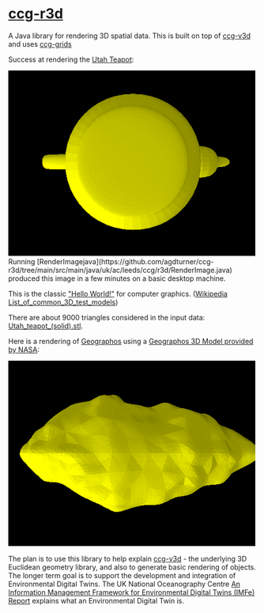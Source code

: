 # [ccg-r3d](https://github.com/agdturner/ccg-r3d)
A Java library for rendering 3D spatial data. This is built on top of [ccg-v3d]((https://github.com/agdturner/ccg-v3d)) and uses [ccg-grids]((https://github.com/agdturner/ccg-grids))

Success at rendering the [Utah Teapot](https://en.wikipedia.org/wiki/Utah_teapot):

<img alt="A yellow rendering of the Utah Teapot" src="data/Utah_teapot_(solid)_500x375_-8.png" />
Running [RenderImagejava](https://github.com/agdturner/ccg-r3d/tree/main/src/main/java/uk/ac/leeds/ccg/r3d/RenderImage.java) produced this image in a few minutes on a basic desktop machine.


This is the classic ["Hello World!"](https://en.wikipedia.org/wiki/%22Hello,_World!%22_program) for computer graphics. ([Wikipedia List_of_common_3D_test_models](https://en.wikipedia.org/wiki/List_of_common_3D_test_models))


There are about 9000 triangles considered in the input data: [Utah_teapot_(solid).stl](data/Utah_teapot_(solid).stl).

Here is a rendering of [Geographos](https://en.wikipedia.org/wiki/1620_Geographos) using a [Geographos 3D Model provided by NASA]():

<img alt="A yellow rendering of Geographos" src="data/geographos/1620geographos_500x375_-8.png" />

The plan is to use this library to help explain [ccg-v3d](https://github.com/agdturner/ccg-v3d) - the underlying 3D Euclidean geometry library, and also to generate basic rendering of objects. The longer term goal is to support the development and integration of Environmental Digital Twins. The UK National Oceanography Centre [An Information Management Framework for Environmental Digital Twins (IMFe) Report](https://noc.ac.uk/files/documents/about/NOC%20IMFe%20Summary%20Report2.pdf) explains what an Environmental Digital Twin is.
